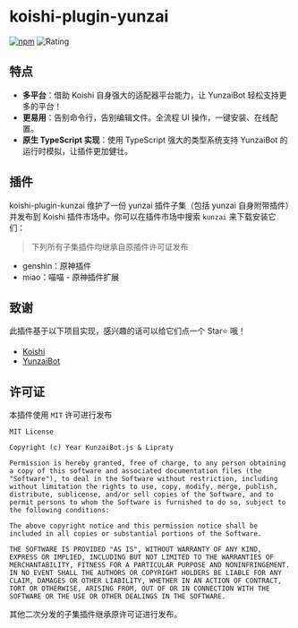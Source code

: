 # koishi-plugin-yunzai

[![npm](https://img.shields.io/npm/v/koishi-plugin-kunzai?style=flat-square)](https://www.npmjs.com/package/koishi-plugin-yunzai) ![Rating](https://badge.koishi.chat/rating/koishi-plugin-yunzai)

## 特点

- **多平台**：借助 Koishi 自身强大的适配器平台能力，让 YunzaiBot 轻松支持更多的平台！
- **更易用**：告别命令行，告别编辑文件。全流程 UI 操作，一键安装、在线配置。
- **原生 TypeScript 实现**：使用 TypeScript 强大的类型系统支持 YunzaiBot 的运行时模拟，让插件更加健壮。

## 插件

koishi-plugin-kunzai 维护了一份 yunzai 插件子集（包括 yunzai 自身附带插件）并发布到 Koishi 插件市场中。你可以在插件市场中搜索 `kunzai` 来下载安装它们：

> 下列所有子集插件均继承自原插件许可证发布

- genshin：原神插件
- miao：喵喵 - 原神插件扩展

## 致谢

此插件基于以下项目实现，感兴趣的话可以给它们点一个 Star⭐ 哦！

- [Koishi](https://github.com/koishijs/koishi)
- [YunzaiBot](https://github.com/Le-niao/Yunzai-Bot)

## 许可证

本插件使用 `MIT` 许可进行发布

```
MIT License

Copyright (c) Year KunzaiBot.js & Lipraty

Permission is hereby granted, free of charge, to any person obtaining a copy of this software and associated documentation files (the "Software"), to deal in the Software without restriction, including without limitation the rights to use, copy, modify, merge, publish, distribute, sublicense, and/or sell copies of the Software, and to permit persons to whom the Software is furnished to do so, subject to the following conditions:

The above copyright notice and this permission notice shall be included in all copies or substantial portions of the Software.

THE SOFTWARE IS PROVIDED "AS IS", WITHOUT WARRANTY OF ANY KIND, EXPRESS OR IMPLIED, INCLUDING BUT NOT LIMITED TO THE WARRANTIES OF MERCHANTABILITY, FITNESS FOR A PARTICULAR PURPOSE AND NONINFRINGEMENT. IN NO EVENT SHALL THE AUTHORS OR COPYRIGHT HOLDERS BE LIABLE FOR ANY CLAIM, DAMAGES OR OTHER LIABILITY, WHETHER IN AN ACTION OF CONTRACT, TORT OR OTHERWISE, ARISING FROM, OUT OF OR IN CONNECTION WITH THE SOFTWARE OR THE USE OR OTHER DEALINGS IN THE SOFTWARE.
```
其他二次分发的子集插件继承原许可证进行发布。
